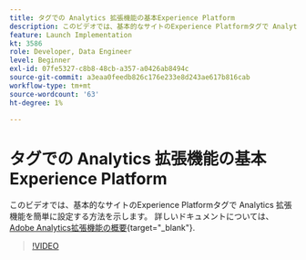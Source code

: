 ```yaml
---
title: タグでの Analytics 拡張機能の基本Experience Platform
description: このビデオでは、基本的なサイトのExperience Platformタグで Analytics 拡張機能を簡単に設定する方法を示します。
feature: Launch Implementation
kt: 3586
role: Developer, Data Engineer
level: Beginner
exl-id: 07fe5327-c8b8-48cb-a357-a0426ab8494c
source-git-commit: a3eaa0feedb826c176e233e8d243ae617b816cab
workflow-type: tm+mt
source-wordcount: '63'
ht-degree: 1%

---
```


# タグでの Analytics 拡張機能の基本Experience Platform

このビデオでは、基本的なサイトのExperience Platformタグで Analytics 拡張機能を簡単に設定する方法を示します。 詳しいドキュメントについては、 [Adobe Analytics拡張機能の概要](https://experienceleague.adobe.com/docs/experience-platform/tags/extensions/client/analytics/overview.html?lang=ja){target="_blank"}.

>[!VIDEO](https://video.tv.adobe.com/v/28751/?quality=12&learn=on)
